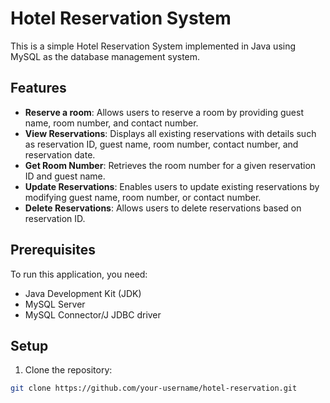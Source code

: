 # Hotel Reservation System

This is a simple Hotel Reservation System implemented in Java using MySQL as the database management system.

## Features

- **Reserve a room**: Allows users to reserve a room by providing guest name, room number, and contact number.
- **View Reservations**: Displays all existing reservations with details such as reservation ID, guest name, room number, contact number, and reservation date.
- **Get Room Number**: Retrieves the room number for a given reservation ID and guest name.
- **Update Reservations**: Enables users to update existing reservations by modifying guest name, room number, or contact number.
- **Delete Reservations**: Allows users to delete reservations based on reservation ID.

## Prerequisites

To run this application, you need:

- Java Development Kit (JDK)
- MySQL Server
- MySQL Connector/J JDBC driver

## Setup

1. Clone the repository:

```bash
git clone https://github.com/your-username/hotel-reservation.git
